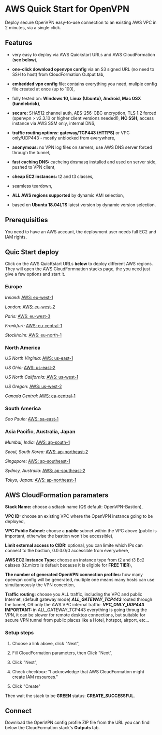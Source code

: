 # AWS Quick Start for OpenVPN 

Deploy secure OpenVPN easy-to-use connection to an existing AWS VPC in 2 minutes, via a single click.


## Features

- very easy to deploy via AWS Quickstart URLs and AWS CloudFormation (__see below__),

- __one-click download openvpn config__ via an S3 signed URL (no need to SSH to host) from CloudFormation Output tab,

- __embedded vpn config__ file: contains everything you need, muliple config file created at once (up to 100),

- fully tested on: __Windows 10, Linux (Ubuntu), Android, Mac OSX (tunnlebrick)__,

- __secure:__ SHA512 channel auth, AES-256-CBC encryption, TLS 1.2 forced (openvpn > v2.3.10  or higher client versions needed!), __NO SSH__, access instance via AWS SSM only, internal DNS,

- __traffic routing options:__ __gateway/TCP443 (HTTPS)__ or VPC only/UDP443 - mostly unblocked from everywhere,

- __anonymous:__ no VPN log files on servers, use AWS DNS server forced through the tunnel,

- __fast caching DNS:__ cacheing dnsmasq installed and used on server side, pushed to VPN client,

- __cheap EC2 instances:__ t2 and t3 classes,

- seamless teardown,

- __ALL AWS regions supported__ by dynamic AMI selection,

- based on __Ubuntu 18.04LTS__ latest version by dynamic version selection.


## Prerequisities

You need to have an AWS account, the deployment user needs full EC2 and IAM rights.


## Quic Start deploy

Click on the AWS QuicKstart URLs __below__ to deploy different AWS regions. They will open the AWS CloudFormnation stacks page, the you need just give a few options and start it.


### Europe

*Ireland:* [AWS: eu-west-1](https://console.aws.amazon.com/cloudformation/home?region=eu-west-1#/stacks/new?stackName=OpenVPN-Bastion&templateURL=https://s3-eu-west-1.amazonaws.com/tatobi-aws-quickstart-openvpn/cloudformation/ovpn-aws-deploy-vpc.yaml)

*London:* [AWS: eu-west-2](https://console.aws.amazon.com/cloudformation/home?region=eu-west-2#/stacks/new?stackName=OpenVPN-Bastion&templateURL=https://s3-eu-west-1.amazonaws.com/tatobi-aws-quickstart-openvpn/cloudformation/ovpn-aws-deploy-vpc.yaml)

*Paris:* [AWS: eu-west-3](https://console.aws.amazon.com/cloudformation/home?region=eu-west-3#/stacks/new?stackName=OpenVPN-Bastion&templateURL=https://s3-eu-west-1.amazonaws.com/tatobi-aws-quickstart-openvpn/cloudformation/ovpn-aws-deploy-vpc.yaml)


*Frankfurt:* [AWS: eu-central-1](https://console.aws.amazon.com/cloudformation/home?region=eu-central-1#/stacks/new?stackName=OpenVPN-Bastion&templateURL=https://s3-eu-west-1.amazonaws.com/tatobi-aws-quickstart-openvpn/cloudformation/ovpn-aws-deploy-vpc.yaml)

*Stockholm:* [AWS: eu-north-1](https://console.aws.amazon.com/cloudformation/home?region=eu-north-1#/stacks/new?stackName=OpenVPN-Bastion&templateURL=https://s3-eu-west-1.amazonaws.com/tatobi-aws-quickstart-openvpn/cloudformation/ovpn-aws-deploy-vpc.yaml)

### North America

*US North Virginia:* [AWS: us-east-1](https://console.aws.amazon.com/cloudformation/home?region=us-east-1#/stacks/new?stackName=OpenVPN-Bastion&templateURL=https://s3-eu-west-1.amazonaws.com/tatobi-aws-quickstart-openvpn/cloudformation/ovpn-aws-deploy-vpc.yaml)

*US Ohio:* [AWS: us-east-2](https://console.aws.amazon.com/cloudformation/home?region=us-east-2#/stacks/new?stackName=OpenVPN-Bastion&templateURL=https://s3-eu-west-1.amazonaws.com/tatobi-aws-quickstart-openvpn/cloudformation/ovpn-aws-deploy-vpc.yaml)

*US North California:* [AWS: us-west-1](https://console.aws.amazon.com/cloudformation/home?region=us-west-1#/stacks/new?stackName=OpenVPN-Bastion&templateURL=https://s3-eu-west-1.amazonaws.com/tatobi-aws-quickstart-openvpn/cloudformation/ovpn-aws-deploy-vpc.yaml)

*US Oregon:* [AWS: us-west-2](https://console.aws.amazon.com/cloudformation/home?region=us-west-2#/stacks/new?stackName=OpenVPN-Bastion&templateURL=https://s3-eu-west-1.amazonaws.com/tatobi-aws-quickstart-openvpn/cloudformation/ovpn-aws-deploy-vpc.yaml)

*Canada Central:* [AWS: ca-central-1](https://console.aws.amazon.com/cloudformation/home?region=ca-central-1#/stacks/new?stackName=OpenVPN-Bastion&templateURL=https://s3-eu-west-1.amazonaws.com/tatobi-aws-quickstart-openvpn/cloudformation/ovpn-aws-deploy-vpc.yaml)

### South America

*Sao Paulo:* [AWS: sa-east-1](https://console.aws.amazon.com/cloudformation/home?region=sa-east-1#/stacks/new?stackName=OpenVPN-Bastion&templateURL=https://s3-eu-west-1.amazonaws.com/tatobi-aws-quickstart-openvpn/cloudformation/ovpn-aws-deploy-vpc.yaml)

### Asia Pacific, Australia, Japan

*Mumbai, India:* [AWS: ap-south-1](https://console.aws.amazon.com/cloudformation/home?region=ap-south-1#/stacks/new?stackName=OpenVPN-Bastion&templateURL=https://s3-eu-west-1.amazonaws.com/tatobi-aws-quickstart-openvpn/cloudformation/ovpn-aws-deploy-vpc.yaml)

*Seoul, South Korea:* [AWS: ap-northeast-2](https://console.aws.amazon.com/cloudformation/home?region=ap-northeast-2#/stacks/new?stackName=OpenVPN-Bastion&templateURL=https://s3-eu-west-1.amazonaws.com/tatobi-aws-quickstart-openvpn/cloudformation/ovpn-aws-deploy-vpc.yaml)

*Singapore:* [AWS: ap-southeast-1](https://console.aws.amazon.com/cloudformation/home?region=ap-southeast-1#/stacks/new?stackName=OpenVPN-Bastion&templateURL=https://s3-eu-west-1.amazonaws.com/tatobi-aws-quickstart-openvpn/cloudformation/ovpn-aws-deploy-vpc.yaml)

*Sydney, Australia:* [AWS: ap-southeast-2](https://console.aws.amazon.com/cloudformation/home?region=ap-southeast-2#/stacks/new?stackName=OpenVPN-Bastion&templateURL=https://s3-eu-west-1.amazonaws.com/tatobi-aws-quickstart-openvpn/cloudformation/ovpn-aws-deploy-vpc.yaml)

*Tokyo, Japan:* [AWS: ap-northeast-1](https://console.aws.amazon.com/cloudformation/home?region=ap-northeast-1#/stacks/new?stackName=OpenVPN-Bastion&templateURL=https://s3-eu-west-1.amazonaws.com/tatobi-aws-quickstart-openvpn/cloudformation/ovpn-aws-deploy-vpc.yaml)

## AWS CloudFormation paramaters

__Stack Name:__ choose a sdtack name (QS default: OpenVPN-Bastion),

__VPC ID:__ choose an existing VPC where the OpenVPN instance going to be deployed,

__VPC Public Subnet:__ choose a __*public*__ subnet within the VPC above (public is important, otherwise the bastion won't be accessible),

__Limit external access to CIDR:__ optional, you can limite which IPs can connect to the bastion, 0.0.0.0/0 accessible from everywhere,

__AWS EC2 Instance Type:__ choose an instance type from t2 and t3 Ec2 calsses (t2.micro is default because it is eligible for __FREE TIER__),

__The number of generated OpenVPN connection profiles:__ how many openvpn config will be generated, multiple one means many hosts can use simultaneously the VPN conection,

__Traffic routing:__ choose you ALL traffic, including the VPC and public Internet, (default gateway mode) __*ALL_GATEWAY_TCP443*__ routed through the tunnel, OR only the AWS VPC internal traffic: __*VPC_ONLY_UDP443*__. __IMPORTANT:__ in ALL_GATEWAY_TCP443 everything is going throug the VPN, it can be slower for remote desktop connections, but suitable for secure VPN tunnel from public places like a Hotel, hotspot, airport, etc...

### Setup steps

1. Choose a link above, click "Next",

2. Fill CloudFormation parameters, then Click "Next",

3. Click "Next",

4. Check checkbox: "I acknowledge that AWS CloudFormation might create IAM resources."

5. Click "Create"


Then wait the stack to be __GREEN__ status: __CREATE_SUCCESSFUL__.

## Connect

Download the OpenVPN config profile ZIP file from the URL you can find below the CloudFormation stack's __Outputs__ tab.













